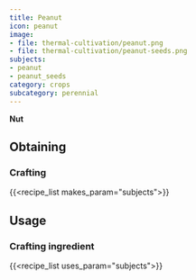 ```yaml
---
title: Peanut
icon: peanut
image:
- file: thermal-cultivation/peanut.png
- file: thermal-cultivation/peanut-seeds.png
subjects: 
- peanut
- peanut_seeds
category: crops
subcategory: perennial
---
```


**Nut**

Obtaining
---------

### Crafting
{{<recipe_list makes_param="subjects">}}

Usage
-----

### Crafting ingredient
{{<recipe_list uses_param="subjects">}}